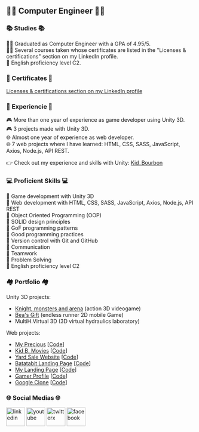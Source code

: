 ## 👨‍💻  Computer Engineer  👨‍💻

### 📚  Studies  📚
👨‍🎓 Graduated as Computer Engineer with a GPA of 4.95/5.<br/>
👨‍💻 Several courses taken whose certificates are listed in the "Licenses & certifications" section on my LinkedIn profile.<br/>
🗽 English proficiency level C2.

### 📜  Certificates  📜
[Licenses & certifications section on my LinkedIn profile](https://www.linkedin.com/in/leonardo-collazo-klenina/details/certifications/)

### 🧠  Experiencie  🧠
🎮 More than one year of experience as game developer using Unity 3D.<br/>
🎮 3 projects made with Unity 3D.<br/>
🌐 Almost one year of experience as web developer.<br/>
🌐 7 web projects where I have learned: HTML, CSS, SASS, JavaScript, Axios, Node.js, API REST.<br/>

👉 Check out my experience and skills with Unity:
[Kid_Bourbon](https://learn.unity.com/u/kidbourbon)

### 💻  Proficient Skills  💻
🏅 Game development with Unity 3D<br/>
🏅 Web development with HTML, CSS, SASS, JavaScript, Axios, Node.js, API REST<br/>
🏅 Object Oriented Programming (OOP)<br/>
🏅 SOLID design principles<br/>
🏅 GoF programming patterns<br/>
🏅 Good programming practices<br/>
🏅 Version control with Git and GitHub<br/>
🏅 Communication<br/>
🏅 Teamwork<br/>
🏅 Problem Solving<br/>
🏅 English proficiency level C2
 
### 🏘️  Portfolio  🏘️
Unity 3D projects:
- [Knight, monsters and arena](https://github.com/KidBourbon/knight-monsters-arena) (action 3D videogame)
- [Bea's Gift](https://github.com/KidBourbon/bea-gift) (endless runner 2D mobile Game)
- MultiH.Virtual 3D (3D virtual hydraulics laboratory)

Web projects:
- [My Precious](https://kidbourbon.github.io/my-precious/) [[Code](https://github.com/KidBourbon/my-precious)]
- [Kid B. Movies](https://kidbourbon.github.io/movie-website/) [[Code](https://github.com/KidBourbon/movie-website)]
- [Yard Sale Website](https://kidbourbon.github.io/yard-sale-website/) [[Code](https://github.com/KidBourbon/yard-sale-website)]
- [Batatabit Landing Page](https://kidbourbon.github.io/batatabit-landing-page/) [[Code](https://github.com/KidBourbon/batatabit-landing-page)]
- [My Landing Page](https://kidbourbon.github.io/my-landing-page/) [[Code](https://github.com/KidBourbon/my-landing-page)]
- [Gamer Profile](https://kidbourbon.github.io/gamer-profile/) [[Code](https://github.com/KidBourbon/gamer-profile)]
- [Google Clone](https://kidbourbon.github.io/google-clone/) [[Code](https://github.com/KidBourbon/google-clone)]

### 🌐  Social Medias  🌐
<a href="https://www.linkedin.com/in/leonardo-collazo-klenina" target="_blank"> <img src="https://img.icons8.com/fluency/48/linkedin.png" alt="linkedin" width="50" height="50"/></a>
<a href="https://www.youtube.com/channel/UCUVv_L27fI0xbvdScYOGm2A" target="_blank"> <img src="https://img.icons8.com/3d-fluency/94/youtube-play.png" alt="youtube" width="50" height="50"/></a>
<a href="https://twitter.com/KidBourbon6" target="_blank"> <img width="50" height="50" src="https://img.icons8.com/color/48/twitterx.png" alt="twitterx"/></a>
<a href="https://www.facebook.com/leonardo.collazo.klenina" target="_blank"> <img src="https://img.icons8.com/fluency/48/facebook-new.png" alt="facebook" width="50" height="50"/></a>
